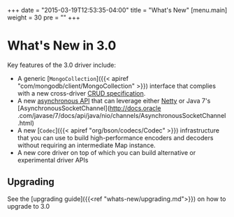 +++
date = "2015-03-19T12:53:35-04:00"
title = "What's New"
[menu.main]
  weight = 30
  pre = "<i class='fa fa-cog'></i>"
+++

# What's New in 3.0

Key features of the 3.0 driver include:

- A generic [`MongoCollection`]({{< apiref "com/mongodb/client/MongoCollection" >}}) interface that complies with a new cross-driver 
[CRUD specification](https://github.com/mongodb/specifications/blob/master/source/crud/crud.rst).
- A new [asynchronous API](https://github.com/mongodb/mongo-java-driver/tree/master/driver-async) that can leverage either 
[Netty](http://netty.io/) or Java 7's 
[AsynchronousSocketChannel](http://docs.oracle .com/javase/7/docs/api/java/nio/channels/AsynchronousSocketChannel.html)
- A new [`Codec`]({{< apiref "org/bson/codecs/Codec" >}}) infrastructure that you can use to build high-performance
 encoders and decoders without requiring an intermediate Map instance.
- A new core driver on top of which you can build alternative or experimental driver APIs

## Upgrading

See the [upgrading guide]({{<ref "whats-new/upgrading.md">}}) on how to upgrade to 3.0
